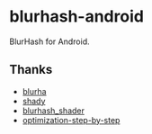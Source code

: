 # blurhash-android
BlurHash for Android.

## Thanks
* [blurha](https://blurha.sh)
* [shady](https://github.com/drinkthestars/shady)
* [blurhash_shader](https://github.com/xioxin/blurhash_shader)
* [optimization-step-by-step](https://www.romainguy.dev/posts/2024/optimization-step-by-step)
